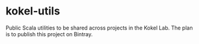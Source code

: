 # kokel-utils
Public Scala utilities to be shared across projects in the Kokel Lab.
The plan is to publish this project on Bintray.
